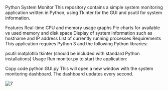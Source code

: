 Python System Monitor
This repository contains a simple system monitoring application written in Python, using Tkinter for the GUI and psutil for system information.

Features
Real-time CPU and memory usage graphs
Pie charts for available vs used memory and disk space
Display of system information such as hostname and IP address
List of currently running processes
Requirements
This application requires Python 3 and the following Python libraries:

psutil
matplotlib
tkinter (should be included with standard Python installations)
Usage
Run monitor.py to start the application:

Copy code
python GUI.py
This will open a new window with the system monitoring dashboard. The dashboard updates every second.

![7](https://github.com/kaashdesai123/CPU-GPU-GUI/assets/138083663/75603127-9542-46b4-8d79-57b55aaed7f7)
